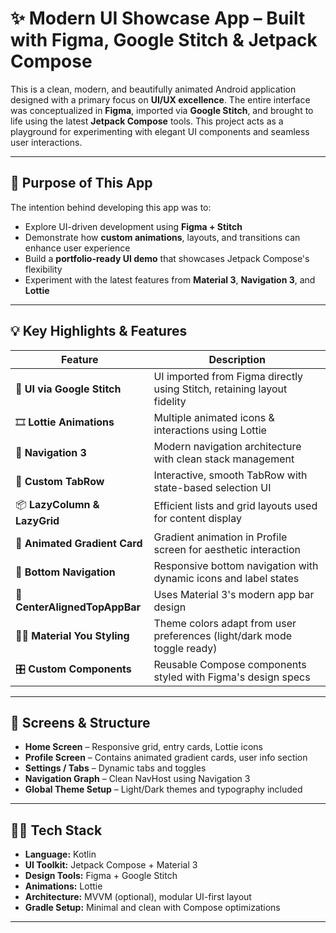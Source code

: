 # ✨ Modern UI Showcase App – Built with Figma, Google Stitch & Jetpack Compose

This is a clean, modern, and beautifully animated Android application designed with a primary focus on **UI/UX excellence**. The entire interface was conceptualized in **Figma**, imported via **Google Stitch**, and brought to life using the latest **Jetpack Compose** tools. This project acts as a playground for experimenting with elegant UI components and seamless user interactions.

---

## 🎯 Purpose of This App

The intention behind developing this app was to:

- Explore UI-driven development using **Figma + Stitch**
- Demonstrate how **custom animations**, layouts, and transitions can enhance user experience
- Build a **portfolio-ready UI demo** that showcases Jetpack Compose's flexibility
- Experiment with the latest features from **Material 3**, **Navigation 3**, and **Lottie**

---

## 💡 Key Highlights & Features

| Feature                        | Description |
|-------------------------------|-------------|
| 🎨 **UI via Google Stitch**   | UI imported from Figma directly using Stitch, retaining layout fidelity |
| 🎞️ **Lottie Animations**     | Multiple animated icons & interactions using Lottie |
| 🧭 **Navigation 3**           | Modern navigation architecture with clean stack management |
| 🧩 **Custom TabRow**          | Interactive, smooth TabRow with state-based selection UI |
| 📦 **LazyColumn & LazyGrid**  | Efficient lists and grid layouts used for content display |
| 💠 **Animated Gradient Card** | Gradient animation in Profile screen for aesthetic interaction |
| 🔻 **Bottom Navigation**      | Responsive bottom navigation with dynamic icons and label states |
| 🧵 **CenterAlignedTopAppBar**| Uses Material 3's modern app bar design |
| 🧑‍🎨 **Material You Styling**| Theme colors adapt from user preferences (light/dark mode toggle ready) |
| 🎛️ **Custom Components**     | Reusable Compose components styled with Figma's design specs |

---

## 📱 Screens & Structure

- **Home Screen** – Responsive grid, entry cards, Lottie icons
- **Profile Screen** – Contains animated gradient cards, user info section
- **Settings / Tabs** – Dynamic tabs and toggles
- **Navigation Graph** – Clean NavHost using Navigation 3
- **Global Theme Setup** – Light/Dark themes and typography included

---

## 🧑‍💻 Tech Stack

- **Language:** Kotlin
- **UI Toolkit:** Jetpack Compose + Material 3
- **Design Tools:** Figma + Google Stitch
- **Animations:** Lottie
- **Architecture:** MVVM (optional), modular UI-first layout
- **Gradle Setup:** Minimal and clean with Compose optimizations

---
